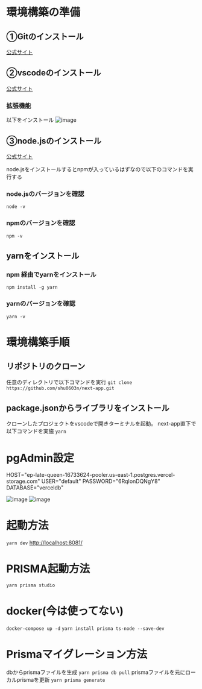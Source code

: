 # 環境構築の準備

## ①Gitのインストール
[公式サイト](https://gitforwindows.org/)

## ②vscodeのインストール
[公式サイト](https://code.visualstudio.com/download)

### 拡張機能
以下をインストール
![image](https://github.com/shu0603n/next-app/assets/61679407/791a6e65-0b6c-44d0-9153-34310e048b7d)


## ③node.jsのインストール
[公式サイト](https://nodejs.org/en)

node.jsをインストールするとnpmが入っているはずなので以下のコマンドを実行する

### node.jsのバージョンを確認
`node -v`
### npmのバージョンを確認
`npm -v`

## yarnをインストール

### npm 経由でyarnをインストール
`npm install -g yarn`
### yarnのバージョンを確認
`yarn -v`

# 環境構築手順

## リポジトリのクローン
任意のディレクトリで以下コマンドを実行
`git clone https://github.com/shu0603n/next-app.git`

## package.jsonからライブラリをインストール
クローンしたプロジェクトをvscodeで開きターミナルを起動。
next-app直下で以下コマンドを実施
`yarn`

# pgAdmin設定
HOST="ep-late-queen-16733624-pooler.us-east-1.postgres.vercel-storage.com"
USER="default"
PASSWORD="6RqIonDQNgY8"
DATABASE="verceldb"

![image](https://github.com/shu0603n/next-app/assets/61679407/a997e497-1bd5-46c1-a0e3-48633e5caa21)
![image](https://github.com/shu0603n/next-app/assets/61679407/cafa4439-0f24-40c9-afba-88b16c7cee33)


# 起動方法
`yarn dev`
[http://localhost:8081/](http://localhost:8081/)

# PRISMA起動方法
`yarn prisma studio`

# docker(今は使ってない)
`docker-compose up -d`
`yarn install prisma ts-node --save-dev`

# Prismaマイグレーション方法
dbからprismaファイルを生成
`yarn prisma db pull`
prismaファイルを元にローカルprismaを更新
`yarn prisma generate`
